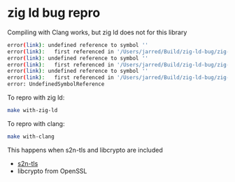 # zig ld bug repro

Compiling with Clang works, but zig ld does not for this library

```bash
error(link): undefined reference to symbol ''
error(link):   first referenced in '/Users/jarred/Build/zig-ld-bug/zig-cache/o/c52829028565f17f9f891944f4f5646c/main.o'
error(link): undefined reference to symbol ''
error(link):   first referenced in '/Users/jarred/Build/zig-ld-bug/zig-cache/o/c52829028565f17f9f891944f4f5646c/main.o'
error(link): undefined reference to symbol ''
error(link):   first referenced in '/Users/jarred/Build/zig-ld-bug/zig-cache/o/c52829028565f17f9f891944f4f5646c/main.o'
error: UndefinedSymbolReference
```

To repro with zig ld:

```bash
make with-zig-ld
```

To repro with clang:

```bash
make with-clang
```

This happens when s2n-tls and libcrypto are included

- [s2n-tls](https://github.com/aws/s2n-tls)
- libcrypto from OpenSSL
